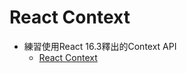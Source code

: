 # React Context

- 練習使用React 16.3釋出的Context API
  - [React Context](https://reactjs.org/docs/context.html)


